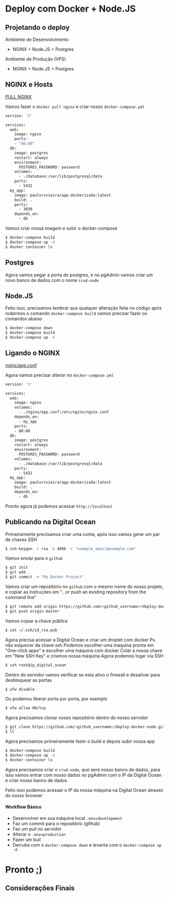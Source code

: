 # Deploy com Docker + Node.JS

## Projetando o deploy
Ambiente de Desenvolvimento
- NGINX + Node.JS + Postgres

Ambiente de Produção (VPS)
- NGINX + Node.JS + Postgres

## NGINX e Hosts
[PULL NGINX](https://hub.docker.com/_/nginx/)

Vamos fazer o `docker pull nginx` e criar nosso `docker-compose.yml`

```bash
version: '3'

services:
  web:
    image: nginx
    ports:
    - "80:80"
  db:
    image: postgres
    restart: always
    environment:
      POSTGRES_PASSWORD: password
    volumes:
      - ./database:/var/lib/postgresql/data
    ports:
      - 5432
  my_app:
    image: paulorcvieira/app-dockerizada:latest
    build: .
    ports:
      - 3030
    depends_on:
      - db
```

Vamos criar nossa imagem e subir o docker-compose

```bash
$ docker-compose build
$ docker-compose up -d
$ docker container ls
```

## Postgres

Agora vamos pegar a porta do postgres, e no pgAdmin vamos criar um novo banco de dados com o nome `crud-node`

## Node.JS

Feito isso, precisamos lembrar que qualquer alteração feita no código após rodarmos o comando `docker-compose build` vamos precisar fazer os comandos abaixo

```bash
$ docker-compose down
$ docker-compose build
$ docker-compose up -d
```

## Ligando o NGINX
[nginx/app.conf](https://gist.github.com/jacksonpires/1b688a57fee2eac8cc1a9)

Agora vamos precisar alterar no `docker-compose.yml`

```bash
version: '3'

services:
  web:
    image: nginx
    volumes:
      - ./nginx/app.conf:/etc/nginx/nginx.conf
    depends_on:
      - my_app
    ports:
    - 80:80
  db:
    image: postgres
    restart: always
    environment:
      POSTGRES_PASSWORD: password
    volumes:
      - ./database:/var/lib/postgresql/data
    ports:
      - 5432
  my_app:
    image: paulorcvieira/app-dockerizada:latest
    build: .
    depends_on:
      - db
```

Pronto agora já podemos acessar `http://localhost`


## Publicando na Digital Ocean

Primeiramente precisamos criar uma conta, após isso vamos gerar um par de chaves SSH

```bash
$ ssh-keygen -t rsa -b 4096 -C "exemple_email@exemple.com"
```

Vamos enviar para o `github`

```bash
$ git init
$ git add .
$ git commit -m "My Docker Project"
```

Vamos criar um repositório no `github` com o mesmo nome do nosso projeto, e copiar as instruções em "...or push an existing repository from the command line"

```bash
$ git remote add origin https://github.com/<github_username>/deploy-docker-node.git
$ git push origin master
```

Vamos copiar a chave pública

```bash
$ cat ~/.ssh/id_rsa.pub
```

Agora precisa acessar a Digital Ocean e criar um droplet com docker
Ps. não esquecer da chave ssh
Podemos escolher uma maquina pronta em "One-click apps" e escolher uma máquina com docker
Colar a nossa chave em "New SSH Key" e criamos nossa máquina
Agora podemos logar via SSH

```bash
$ ssh root@ip_digital_ocean
```

Dentro do servidor vamos verificar se esta ativo o firewall e desativar para desbloquear as portas

```bash
$ ufw disable
```

Ou podemos liberar porta por porta, por exemplo

```bash
$ ufw allow 80/tcp
```

Agora precisamos clonar nosso repositório dentro do nosso servidor

```bash
$ git clone https://github.com/<github_username>/deploy-docker-node.git
$ ll
```

Agora precisamos primeiramente fazer o build e depois subir nossa app

```bash
$ docker-compose build
$ docker-compose up -d
$ docker container ls
```

Agora precisamos criar o `crud-node`, que será nosso banco de dados, para isso vamos entrar com nosso dados no pgAdmin com o IP da Digital Ocean e criar nosso banco de dados

Feito isso podemos acessar o IP da nossa máquina na Digital Ocean atravez do nosso browser

#### Workflow Básico
- Desenvolver em sua máquina local `.env=development`
- Faz um commit para o repositório (github)
- Faz um pull no servidor
- Alterar o `.env=production`
- Fazer um buil
- Derruba com o `docker-compose down` e levanta com o `docker-compose up -d`

# Pronto ;)

## Considerações Finais